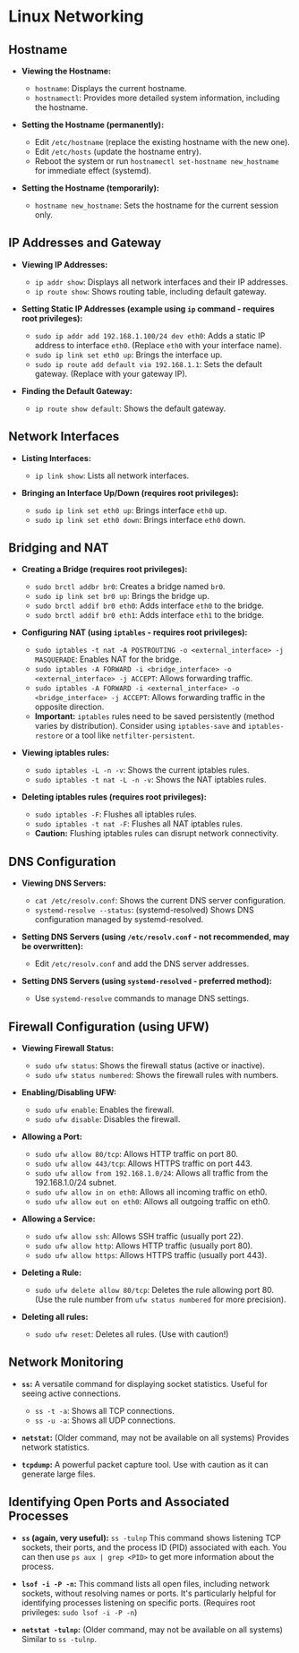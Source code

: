 # Linux Networking

## Hostname

* **Viewing the Hostname:**
    * `hostname`: Displays the current hostname.
    * `hostnamectl`: Provides more detailed system information, including the hostname.

* **Setting the Hostname (permanently):**
    *  Edit `/etc/hostname` (replace the existing hostname with the new one).
    *  Edit `/etc/hosts` (update the hostname entry).
    *  Reboot the system or run `hostnamectl set-hostname new_hostname` for immediate effect (systemd).

* **Setting the Hostname (temporarily):**
    * `hostname new_hostname`: Sets the hostname for the current session only.


## IP Addresses and Gateway

* **Viewing IP Addresses:**
    * `ip addr show`: Displays all network interfaces and their IP addresses.
    * `ip route show`: Shows routing table, including default gateway.

* **Setting Static IP Addresses (example using `ip` command - requires root privileges):**
    * `sudo ip addr add 192.168.1.100/24 dev eth0`: Adds a static IP address to interface `eth0`.  (Replace `eth0` with your interface name).
    * `sudo ip link set eth0 up`: Brings the interface up.
    * `sudo ip route add default via 192.168.1.1`: Sets the default gateway. (Replace with your gateway IP).

* **Finding the Default Gateway:**
    * `ip route show default`: Shows the default gateway.


## Network Interfaces

* **Listing Interfaces:**
    * `ip link show`: Lists all network interfaces.

* **Bringing an Interface Up/Down (requires root privileges):**
    * `sudo ip link set eth0 up`: Brings interface `eth0` up.
    * `sudo ip link set eth0 down`: Brings interface `eth0` down.


## Bridging and NAT

* **Creating a Bridge (requires root privileges):**
    * `sudo brctl addbr br0`: Creates a bridge named `br0`.
    * `sudo ip link set br0 up`: Brings the bridge up.
    * `sudo brctl addif br0 eth0`: Adds interface `eth0` to the bridge.
    * `sudo brctl addif br0 eth1`: Adds interface `eth1` to the bridge.

* **Configuring NAT (using `iptables` - requires root privileges):**
    * `sudo iptables -t nat -A POSTROUTING -o <external_interface> -j MASQUERADE`: Enables NAT for the bridge.
    * `sudo iptables -A FORWARD -i <bridge_interface> -o <external_interface> -j ACCEPT`: Allows forwarding traffic.
    * `sudo iptables -A FORWARD -i <external_interface> -o <bridge_interface> -j ACCEPT`: Allows forwarding traffic in the opposite direction.
    * **Important:** `iptables` rules need to be saved persistently (method varies by distribution). Consider using `iptables-save` and `iptables-restore` or a tool like `netfilter-persistent`.

* **Viewing iptables rules:**
    * `sudo iptables -L -n -v`: Shows the current iptables rules.
    * `sudo iptables -t nat -L -n -v`: Shows the NAT iptables rules.

* **Deleting iptables rules (requires root privileges):**
    * `sudo iptables -F`: Flushes all iptables rules.
    * `sudo iptables -t nat -F`: Flushes all NAT iptables rules.
    * **Caution:** Flushing iptables rules can disrupt network connectivity.


## DNS Configuration

* **Viewing DNS Servers:**
    * `cat /etc/resolv.conf`: Shows the current DNS server configuration.
    * `systemd-resolve --status`: (systemd-resolved) Shows DNS configuration managed by systemd-resolved.

* **Setting DNS Servers (using `/etc/resolv.conf` - not recommended, may be overwritten):**
    * Edit `/etc/resolv.conf` and add the DNS server addresses.

* **Setting DNS Servers (using `systemd-resolved` - preferred method):**
    * Use `systemd-resolve` commands to manage DNS settings.


## Firewall Configuration (using UFW)

* **Viewing Firewall Status:**
    * `sudo ufw status`: Shows the firewall status (active or inactive).
    * `sudo ufw status numbered`: Shows the firewall rules with numbers.

* **Enabling/Disabling UFW:**
    * `sudo ufw enable`: Enables the firewall.
    * `sudo ufw disable`: Disables the firewall.

* **Allowing a Port:**
    * `sudo ufw allow 80/tcp`: Allows HTTP traffic on port 80.
    * `sudo ufw allow 443/tcp`: Allows HTTPS traffic on port 443.
    * `sudo ufw allow from 192.168.1.0/24`: Allows all traffic from the 192.168.1.0/24 subnet.
    * `sudo ufw allow in on eth0`: Allows all incoming traffic on eth0.
    * `sudo ufw allow out on eth0`: Allows all outgoing traffic on eth0.

* **Allowing a Service:**
    * `sudo ufw allow ssh`: Allows SSH traffic (usually port 22).
    * `sudo ufw allow http`: Allows HTTP traffic (usually port 80).
    * `sudo ufw allow https`: Allows HTTPS traffic (usually port 443).

* **Deleting a Rule:**
    * `sudo ufw delete allow 80/tcp`: Deletes the rule allowing port 80. (Use the rule number from `ufw status numbered` for more precision).

* **Deleting all rules:**
    * `sudo ufw reset`: Deletes all rules. (Use with caution!)


## Network Monitoring

* **`ss`:** A versatile command for displaying socket statistics. Useful for seeing active connections.
    * `ss -t -a`: Shows all TCP connections.
    * `ss -u -a`: Shows all UDP connections.

* **`netstat`:** (Older command, may not be available on all systems) Provides network statistics.

* **`tcpdump`:** A powerful packet capture tool. Use with caution as it can generate large files.

## Identifying Open Ports and Associated Processes

* **`ss` (again, very useful):**  `ss -tulnp` This command shows listening TCP sockets, their ports, and the process ID (PID) associated with each.  You can then use `ps aux | grep <PID>` to get more information about the process.

* **`lsof -i -P -n`:** This command lists all open files, including network sockets, without resolving names or ports.  It's particularly helpful for identifying processes listening on specific ports.  (Requires root privileges: `sudo lsof -i -P -n`)

* **`netstat -tulnp`:** (Older command, may not be available on all systems) Similar to `ss -tulnp`.


